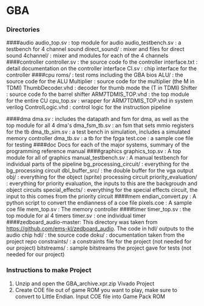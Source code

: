 # GBA
### Directories
####audio
    audio_top.sv : top module for audio
    audio_testbench.sv : a testbench for 4 channel sound
    direct_sound/ : mixer and files for direct sound
    4channel/ : mixer and modules for each of the 4 channels
####controller
    controller.sv : the source code fo the controller
    interface.txt : detail documentation on the controller interface
    CI.sv : chip interface for the controller
####cpu
    roms/ : test roms including the GBA bios
    ALU/ : the source code for the ALU
    Multiplier : source code for the multiplier (the M in TDMI)
    ThumbDecoder.vhd : decoder for thumb mode the (T in TDMI)
    Shifter : source code fo the barrel shifter
    ARM7TDMIS_TOP.vhd : the top module for the entire CU
    cpu_top.sv : wrapper for ARM7TDMIS_TOP.vhd in system verilog
    ControlLogic.vhd : control logic for the instruction pipeline

####dma
    dma.sv : includes the datapath and fsm for dma, as well as the top module for all 4 dma's
    dma_fsm_tb.sv : an fsm that sets mmio registers for the tb
    dma_tb_sim.sv : a test bench in simulation, includes a simulated memory controller
    dma_tb.sv : a tb for the fpga
    test.coe : a sample coe file for testing
####doc
    Docs for each of the major systems, summary of the programming reference manual
####graphics
    graphics_top.sv : A top module for all of graphics
    manual_testbench.sv : A manual testbench for individual parts of the pipeline
    bg_processing_circuit/ : everything for the bg_processing circuit 
    dbl_buffer_src/ : the double buffer for the vga output
    obj/ : everything for the object (sprite) processing circuit
    priority_evaluation/ : everything for priority evaluation, the inputs to this are the backgroudn and 
                            object circuits
    special_effects/ : everything for the special effects circuit, the input to this comes from the priority
                            circuit
####mem
    endian_convert.py : A python script to convert the endianness of a coe file
    pixels.coe : A sample coe file
    mem_top.sv : The memory controller
####timer
    timer_top.sv : the top module for al 4 timers
    timer.sv : one individual timer
####zedboard_audio-master:
    This directory was taken from https://github.com/ems-kl/zedboard_audio. The code in hdl/ outputs to the audio chip
    hdl/ : the source code
    doku/ : documentation taken from the project repo
    constraints/ : a constraints file for the project (not needed for our project)
    bitstreams/ : sample bitstreams the project gave for tests (not needed for our project)


### Instructions to make Project
1. Unzip and open the GBA_archive.xpr.zip Vivado Project
2. Create COE file out of game ROM you want to play, make sure to convert to Little Endian.
    Input COE file into Game Pack ROM 

